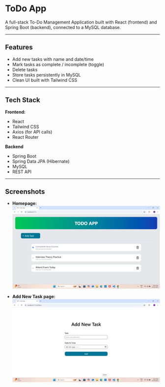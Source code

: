 # ToDo App 
A full-stack To-Do Management Application built with React (frontend) and Spring Boot (backend), connected to a MySQL database.

---

## Features
- Add new tasks with name and date/time
- Mark tasks as complete / incomplete (toggle)
- Delete tasks
- Store tasks persistently in MySQL
- Clean UI built with Tailwind CSS

---

## Tech Stack 
 **Frontend:**
  - React
  - Tailwind CSS
  - Axios (for API calls)
  - React Router

 **Backend**
  - Spring Boot
  - Spring Data JPA (Hibernate)
  - MySQL
  - REST API

---

## Screenshots
- **Homepage:**
![homepage](Screenshots/HomePage.png.png)

- **Add New Task page:**
![addnewtask](Screenshots/AddNewTask.png.png)






